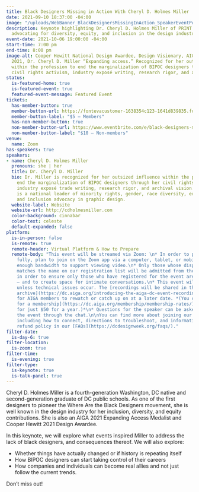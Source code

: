 ```yaml
---
title: Black Designers Missing in Action With Cheryl D. Holmes Miller
date: 2021-09-10 18:37:00 -04:00
image: "/uploads/WebBanner_BlackDesignersMissingInAction_SpeakerEventPost.jpg"
description: Keynote highlighting Dr. Cheryl D. Holmes Miller of PRINT publications
  advocating for diversity, equity, and inclusion in the design industry.
event-date: 2021-10-06 19:00:00 -04:00
start-time: 7:00 pm
end-time: 8:00 pm
image-alt: Cooper Hewitt National Design Awardee, Design Visionary, AIGA MEDALIST
  2021, Dr. Cheryl D. Miller “Expanding access.” Recognized for her outsized influence
  within the profession to end the marginalization of BIPOC designers through her
  civil rights activism, industry exposé writing, research rigor, and archival vision.
status:
  is-featured-home: true
  is-featured-event: true
  featured-event-message: Featured Event
tickets:
  has-member-button: true
  member-button-url: https://fontevacustomer-1638354c123-1641d839835.force.com/services/oauth2/authorize?client_id=3MVG9nthuDc9owbcOq7_07W.HriOQQPWTbMkrpOla.ajDQlTHf4_uby_mhwylcX.mJBU2O2SppTiZMS0J_HJd&response_type=code&redirect_uri=https://ikit.aiga.org/ikit_national_util/ikit-national-util-sso-redirect/&state=https%3A%2F%2Fdc.aiga.org%2F%3Fpost_type%3Dikit_event%26p%3D447805%26redirect_source%3Deventbrite_register
  member-button-label: "$5 — Members"
  has-non-member-button: true
  non-member-button-url: https://www.eventbrite.com/e/black-designers-missing-in-action-with-cheryl-d-holmes-miller-tickets-170372871846
  non-member-button-label: "$10 — Non-members"
venue:
  name: Zoom
has-speakers: true
speakers:
- name: Cheryl D. Holmes Miller
  pronouns: she | her
  title: Dr. Cheryl D. Miller
  bio: Dr. Miller is recognized for her outsized influence within the profession to
    end the marginalization of BIPOC designers through her civil rights activism,
    industry exposé trade writing, research rigor, and archival vision. Dr. Miller
    is a national leader of minority rights, gender, race diversity, equality, equity
    and inclusion advocacy in graphic design.
  website-label: Website
  website-url: http://cdholmesmiller.com
  color-background: cinnabar
  color-text: celeste
  default-expanded: false
platform:
  is-in-person: false
  is-remote: true
  remote-header: Virtual Platform & How to Prepare
  remote-body: "This event will be streamed via Zoom: \n* In order to participate
    fully, plan to join on the Zoom app via a computer, tablet, or mobile device with
    enough bandwidth to support viewing video.\n* Only those whose display name fully
    matches the name on our registration list will be admitted from the waiting room,
    in order to ensure only those who have registered for the event are able to attend
    — and to create space for intimate conversations.\n* This event will be recorded
    unless technical issues occur. The [recordings will be shared in the AIGA DC recordings
    archive](https://dc.aiga.org/introducing-the-aiga-dc-event-recordings-archive/)
    for AIGA members to rewatch or catch up on at a later date. *(You can [register
    for a membership](https://dc.aiga.org/membership/membership-rates/) on our website
    for just $50 for a year.)*\n* Questions for the speaker can be asked live during
    the event through the chat.\n\nYou can find more about joining our virtual events,
    including how to connect, directions to troubleshoot, and information about our
    refund policy in our [FAQs](https://dcdesignweek.org/faqs/)."
filter-date:
  is-day-6: true
filter-location:
  is-zoom: true
filter-time:
  is-evening: true
filter-type:
  is-keynote: true
  is-talk-panel: true
---
```


Cheryl D. Holmes Miller is a fourth-generation Washington, DC native and second-generation graduate of DC public schools. As one of the first designers to pioneer the Where Are the Black Designers movement, she is well known in the design industry for her inclusion, diversity, and equity contributions. She is also an AIGA 2021 Expanding Access Medalist and Cooper Hewitt 2021 Design Awardee.

In this keynote, we will explore what events inspired Miller to address the lack of black designers, and consequences thereof. We will also explore: 
* Whether things have actually changed or if history is repeating itself 
* How BIPOC designers can start taking control of their careers
* How companies and individuals can become real allies and not just follow the current trends.

Don’t miss out!
